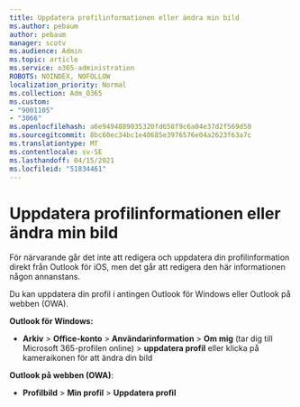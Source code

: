 ```yaml
---
title: Uppdatera profilinformationen eller ändra min bild
ms.author: pebaum
author: pebaum
manager: scotv
ms.audience: Admin
ms.topic: article
ms.service: o365-administration
ROBOTS: NOINDEX, NOFOLLOW
localization_priority: Normal
ms.collection: Adm_O365
ms.custom:
- "9001105"
- "3066"
ms.openlocfilehash: a6e9494889035320fd658f9c6a04e37d2f569d50
ms.sourcegitcommit: 8bc60ec34bc1e40685e3976576e04a2623f63a7c
ms.translationtype: MT
ms.contentlocale: sv-SE
ms.lasthandoff: 04/15/2021
ms.locfileid: "51834461"
---
```

# <a name="update-my-profile-information-or-change-my-picture"></a>Uppdatera profilinformationen eller ändra min bild

För närvarande går det inte att redigera och uppdatera din profilinformation direkt från Outlook för iOS, men det går att redigera den här informationen någon annanstans. 

Du kan uppdatera din profil i antingen Outlook för Windows eller Outlook på webben (OWA). 

**Outlook för Windows:** 

- **Arkiv**  >  **Office-konto**  >  **Användarinformation**  >  **Om mig** (tar dig till Microsoft 365-profilen online) > **uppdatera profil** eller klicka på kameraikonen för att ändra din bild  
  
**Outlook på webben (OWA)**: 

- **Profilbild**  >  **Min profil**  >  **Uppdatera profil**

